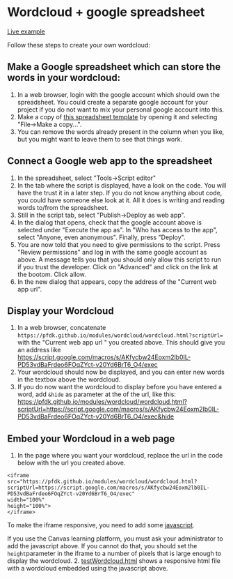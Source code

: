 # Wordcloud + google spreadsheet

[Live example](https://pfdk.github.io/modules/wordcloud/wordcloud.html?scriptUrl=https://script.google.com/macros/s/AKfycbw24Eoxm2lb0IL-PD53vdBaFrdeo6FOqZYct-v20Yd6BrT6_O4/exec)

Follow these steps to create your own wordcloud:

## Make a Google spreadsheet which can store the words in your wordcloud:

1. In a web browser, login with the google account which should own the spreadsheet. You could create a separate google account for your project if you do not want to mix your personal google account into this.
2. Make a copy of [this spreadsheet template](https://docs.google.com/spreadsheets/d/1r9KzJnUbArV5OFP2uB-KVUmgDMg0BMtbEU8at_KL6cc/edit#gid=1547094774) by opening it and selecting "File->Make a copy...".
3. You can remove the words already present in the column when you like, but you might want to leave them to see that things work.

## Connect a Google web app to the spreadsheet

1. In the spreadsheet, select "Tools->Script editor"
2. In the tab where the script is displayed, have a look on the code. You will have the trust it in a later step. If you do not know anything about code, you could have someone else look at it. All it does is writing and reading words to/from the spreadsheet.
3. Still in the script tab, select "Publish->Deploy as web app".
4. In the dialog that opens, check that the google account above is selected under "Execute the app as". In "Who has access to the app", select "Anyone, even anonymous". Finally, press "Deploy".
5. You are now told that you need to give permissions to the script. Press "Review permissions" and log in with the same google account as above. A message tells you that you should only allow this script to run if you trust the developer. Click on "Advanced" and click on the link at the bootom. Click allow.
6. In the new dialog that appears, copy the address of the "Current web app url".

## Display your Wordcloud

1. In a web browser, concatenate  ```https://pfdk.github.io/modules/wordcloud/wordcloud.html?scriptUrl=``` with the "Current web app url " you created above. This should give you an address like
https://script.google.com/macros/s/AKfycbw24Eoxm2lb0IL-PD53vdBaFrdeo6FOqZYct-v20Yd6BrT6_O4/exec
2. Your wordcloud should now be displayed, and you can enter new words in the textbox above the wordcloud.
3. If you do now want the wordcloud to display before you have entered a word, add ```&hide``` as parameter at the of the url, like this: https://pfdk.github.io/modules/wordcloud/wordcloud.html?scriptUrl=https://script.google.com/macros/s/AKfycbw24Eoxm2lb0IL-PD53vdBaFrdeo6FOqZYct-v20Yd6BrT6_O4/exec&hide

## Embed your Wordcloud in a web page

1. In the page where you want your wordcloud, replace the url in the code below with the url you created above.
```
<iframe
src="https://pfdk.github.io/modules/wordcloud/wordcloud.html?scriptUrl=https://script.google.com/macros/s/AKfycbw24Eoxm2lb0IL-PD53vdBaFrdeo6FOqZYct-v20Yd6BrT6_O4/exec"  
width="100%"
height="100%">
</iframe>
```

To make the iframe responsive, you need to add some [javascript](https://github.com/PfDK/PfDK.github.io/blob/master/modules/wordcloud/pfdkautoresize.js).

If you use the Canvas learning platform, you must ask your administrator to add the javascript above. If you cannot do that, you should set the ```height```parameter in the iframe to a number of pixels that is large enough to display the wordcloud.
2. [testWordcloud.html](https://pfdk.github.io/modules/wordcloud/testWordcloud.html) shows a responsive html file with a wordcloud embedded using the javascript above.
